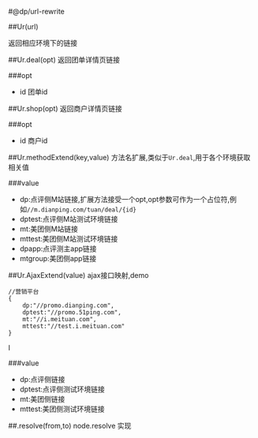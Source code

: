 #@dp/url-rewrite


##Ur(url)

返回相应环境下的链接

##Ur.deal(opt)
返回团单详情页链接

###opt
 - id 团单id

##Ur.shop(opt)
返回商户详情页链接

###opt
 - id 商户id

##Ur.methodExtend(key,value)
 方法名扩展,类似于`Ur.deal`,用于各个环境获取相关值

###value
- dp:点评侧M站链接,扩展方法接受一个opt,opt参数可作为一个占位符,例如`//m.dianping.com/tuan/deal/{id}`
- dptest:点评侧M站测试环境链接
- mt:美团侧M站链接
- mttest:美团侧M站测试环境链接
- dpapp:点评测主app链接
- mtgroup:美团侧app链接

##Ur.AjaxExtend(value)
ajax接口映射,demo

	//营销平台 
	{
		dp:"//promo.dianping.com",
		dptest:"//promo.51ping.com",
		mt:"//i.meituan.com",
		mttest:"//test.i.meituan.com"
	}

I

###value
- dp:点评侧链接
- dptest:点评侧测试环境链接
- mt:美团侧链接
- mttest:美团侧测试环境链接

##.resolve(from,to)
node.resolve 实现